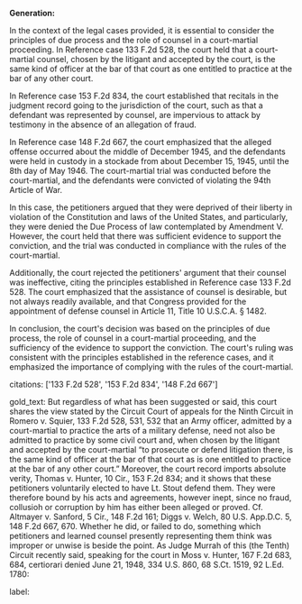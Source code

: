 **Generation:**



In the context of the legal cases provided, it is essential to consider the principles of due process and the role of counsel in a court-martial proceeding. In Reference case 133 F.2d 528, the court held that a court-martial counsel, chosen by the litigant and accepted by the court, is the same kind of officer at the bar of that court as one entitled to practice at the bar of any other court.

In Reference case 153 F.2d 834, the court established that recitals in the judgment record going to the jurisdiction of the court, such as that a defendant was represented by counsel, are impervious to attack by testimony in the absence of an allegation of fraud.

In Reference case 148 F.2d 667, the court emphasized that the alleged offense occurred about the middle of December 1945, and the defendants were held in custody in a stockade from about December 15, 1945, until the 8th day of May 1946. The court-martial trial was conducted before the court-martial, and the defendants were convicted of violating the 94th Article of War.

In this case, the petitioners argued that they were deprived of their liberty in violation of the Constitution and laws of the United States, and particularly, they were denied the Due Process of law contemplated by Amendment V. However, the court held that there was sufficient evidence to support the conviction, and the trial was conducted in compliance with the rules of the court-martial.

Additionally, the court rejected the petitioners' argument that their counsel was ineffective, citing the principles established in Reference case 133 F.2d 528. The court emphasized that the assistance of counsel is desirable, but not always readily available, and that Congress provided for the appointment of defense counsel in Article 11, Title 10 U.S.C.A. § 1482.

In conclusion, the court's decision was based on the principles of due process, the role of counsel in a court-martial proceeding, and the sufficiency of the evidence to support the conviction. The court's ruling was consistent with the principles established in the reference cases, and it emphasized the importance of complying with the rules of the court-martial.



citations: ['133 F.2d 528', '153 F.2d 834', '148 F.2d 667']

gold_text: But regardless of what has been suggested or said, this court shares the view stated by the Circuit Court of appeals for the Ninth Circuit in Romero v. Squier, 133 F.2d 528, 531, 532 that an Army officer, admitted by a court-martial to practice the arts of a military defense, need not also be admitted to practice by some civil court and, when chosen by the litigant and accepted by the court-martial “to prosecute or defend litigation there, is the same kind of officer at the bar of that court as is one entitled to practice at the bar of any other court.” Moreover, the court record imports absolute verity, Thomas v. Hunter, 10 Cir., 153 F.2d 834; and it shows that these petitioners voluntarily elected to have Lt. Stout defend them. They were therefore bound by his acts and agreements, however inept, since no fraud, collusioh or corruption by him has either been alleged or proved. Cf. Altmayer v. Sanford, 5 Cir., 148 F.2d 161; Diggs v. Welch, 80 U.S. App.D.C. 5, 148 F.2d 667, 670. Whether he did, or failed to do, something which petitioners and learned counsel presently representing them think was improper or unwise is beside the point. As Judge Murrah of this (the Tenth) Circuit recently said, speaking for the court in Moss v. Hunter, 167 F.2d 683, 684, certiorari denied June 21, 1948, 334 U.S. 860, 68 S.Ct. 1519, 92 L.Ed. 1780:

label: 